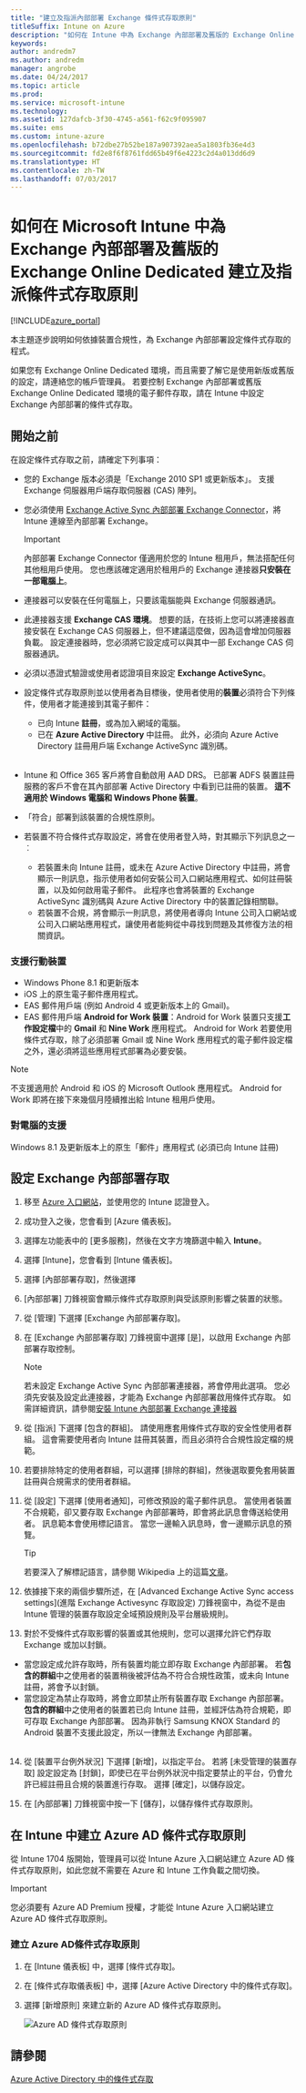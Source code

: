 ```yaml
---
title: "建立及指派內部部署 Exchange 條件式存取原則"
titleSuffix: Intune on Azure
description: "如何在 Intune 中為 Exchange 內部部署及舊版的 Exchange Online Dedicated 設定條件式存取"
keywords: 
author: andredm7
ms.author: andredm
manager: angrobe
ms.date: 04/24/2017
ms.topic: article
ms.prod: 
ms.service: microsoft-intune
ms.technology: 
ms.assetid: 127dafcb-3f30-4745-a561-f62c9f095907
ms.suite: ems
ms.custom: intune-azure
ms.openlocfilehash: b72dbe27b52be187a907392aea5a1803fb36e4d3
ms.sourcegitcommit: fd2e8f6f8761fdd65b49f6e4223c2d4a013dd6d9
ms.translationtype: HT
ms.contentlocale: zh-TW
ms.lasthandoff: 07/03/2017
---
```

# <a name="how-to-create-and-assign-a-conditional-access-policy-for-exchange-on-premises-and-legacy-exchange-online-dedicated-in-microsoft-intune"></a>如何在 Microsoft Intune 中為 Exchange 內部部署及舊版的 Exchange Online Dedicated 建立及指派條件式存取原則

[!INCLUDE[azure_portal](./includes/azure_portal.md)]

本主題逐步說明如何依據裝置合規性，為 Exchange 內部部署設定條件式存取的程式。

如果您有 Exchange Online Dedicated 環境，而且需要了解它是使用新版或舊版的設定，請連絡您的帳戶管理員。 若要控制 Exchange 內部部署或舊版 Exchange Online Dedicated 環境的電子郵件存取，請在 Intune 中設定 Exchange 內部部署的條件式存取。

## <a name="before-you-begin"></a>開始之前

在設定條件式存取之前，請確定下列事項：

- 您的 Exchange 版本必須是「Exchange 2010 SP1 或更新版本」。 支援 Exchange 伺服器用戶端存取伺服器 (CAS) 陣列。

- 您必須使用 [Exchange Active Sync 內部部署 Exchange Connector](exchange-connector-install.md)，將 Intune 連線至內部部署 Exchange。

    >[!IMPORTANT]
    >內部部署 Exchange Connector 僅適用於您的 Intune 租用戶，無法搭配任何其他租用戶使用。 您也應該確定適用於租用戶的 Exchange 連接器**只安裝在一部電腦上**。

- 連接器可以安裝在任何電腦上，只要該電腦能與 Exchange 伺服器通訊。

- 此連接器支援 **Exchange CAS 環境**。 想要的話，在技術上您可以將連接器直接安裝在 Exchange CAS 伺服器上，但不建議這麼做，因為這會增加伺服器負載。 設定連接器時，您必須將它設定成可以與其中一部 Exchange CAS 伺服器通訊。

- 必須以憑證式驗證或使用者認證項目來設定 **Exchange ActiveSync**。

- 設定條件式存取原則並以使用者為目標後，使用者使用的**裝置**必須符合下列條件，使用者才能連接到其電子郵件：
    - 已向 Intune **註冊**，或為加入網域的電腦。
    - 已在 **Azure Active Directory** 中註冊。 此外，必須向 Azure Active Directory 註冊用戶端 Exchange ActiveSync 識別碼。
<br></br>
- Intune 和 Office 365 客戶將會自動啟用 AAD DRS。 已部署 ADFS 裝置註冊服務的客戶不會在其內部部署 Active Directory 中看到已註冊的裝置。 **這不適用於 Windows 電腦和 Windows Phone 裝置**。

- 「符合」部署到該裝置的合規性原則。

- 若裝置不符合條件式存取設定，將會在使用者登入時，對其顯示下列訊息之一︰
    - 若裝置未向 Intune 註冊，或未在 Azure Active Directory 中註冊，將會顯示一則訊息，指示使用者如何安裝公司入口網站應用程式、如何註冊裝置，以及如何啟用電子郵件。 此程序也會將裝置的 Exchange ActiveSync 識別碼與 Azure Active Directory 中的裝置記錄相關聯。
    - 若裝置不合規，將會顯示一則訊息，將使用者導向 Intune 公司入口網站或公司入口網站應用程式，讓使用者能夠從中尋找到問題及其修復方法的相關資訊。

### <a name="support-for-mobile-devices"></a>支援行動裝置

- Windows Phone 8.1 和更新版本
- iOS 上的原生電子郵件應用程式。
- EAS 郵件用戶端 (例如 Android 4 或更新版本上的 Gmail)。
- EAS 郵件用戶端 **Android for Work 裝置**：Android for Work 裝置只支援**工作設定檔**中的 **Gmail** 和 **Nine Work** 應用程式。 Android for Work 若要使用條件式存取，除了必須部署 Gmail 或 Nine Work 應用程式的電子郵件設定檔之外，還必須將這些應用程式部署為必要安裝。

> [!NOTE]
> 不支援適用於 Android 和 iOS 的 Microsoft Outlook 應用程式。 Android for Work 即將在接下來幾個月陸續推出給 Intune 租用戶使用。

### <a name="support-for-pcs"></a>對電腦的支援

Windows 8.1 及更新版本上的原生「郵件」應用程式 (必須已向 Intune 註冊)


## <a name="configure-exchange-on-premises-access"></a>設定 Exchange 內部部署存取

1. 移至 [Azure 入口網站](https://portal.azure.com/)，並使用您的 Intune 認證登入。

2. 成功登入之後，您會看到 [Azure 儀表板]。

3. 選擇左功能表中的 [更多服務]，然後在文字方塊篩選中輸入 **Intune**。

4. 選擇 [Intune]，您會看到 [Intune 儀表板]。

5. 選擇 [內部部署存取]，然後選擇

6. [內部部署] 刀鋒視窗會顯示條件式存取原則與受該原則影響之裝置的狀態。

7. 從 [管理] 下選擇 [Exchange 內部部署存取]。

8. 在 [Exchange 內部部署存取] 刀鋒視窗中選擇 [是]，以啟用 Exchange 內部部署存取控制。

    > [!NOTE]
    > 若未設定 Exchange Active Sync 內部部署連接器，將會停用此選項。  您必須先安裝及設定此連接器，才能為 Exchange 內部部署啟用條件式存取。 如需詳細資訊，請參閱[安裝 Intune 內部部署 Exchange 連接器](exchange-connector-install.md)

9. 從 [指派] 下選擇 [包含的群組]。  請使用應套用條件式存取的安全性使用者群組。 這會需要使用者向 Intune 註冊其裝置，而且必須符合合規性設定檔的規範。

10. 若要排除特定的使用者群組，可以選擇 [排除的群組]，然後選取要免套用裝置註冊與合規需求的使用者群組。

11. 從 [設定] 下選擇 [使用者通知]，可修改預設的電子郵件訊息。 當使用者裝置不合規範，卻又要存取 Exchange 內部部署時，即會將此訊息會傳送給使用者。 訊息範本會使用標記語言。  當您一邊輸入訊息時，會一邊顯示訊息的預覽。
    > [!TIP]
    > 若要深入了解標記語言，請參閱 Wikipedia 上的這篇[文章](https://en.wikipedia.org/wiki/Markup_language)。

12. 依據接下來的兩個步驟所述，在 [Advanced Exchange Active Sync access settings]\(進階 Exchange Activesync 存取設定) 刀鋒視窗中，為從不是由 Intune 管理的裝置存取設定全域預設規則及平台層級規則。

13. 對於不受條件式存取影響的裝置或其他規則，您可以選擇允許它們存取 Exchange 或加以封鎖。
  - 當您設定成允許存取時，所有裝置均能立即存取 Exchange 內部部署。  若**包含的群組**中之使用者的裝置稍後被評估為不符合合規性政策，或未向 Intune 註冊，將會予以封鎖。
  - 當您設定為禁止存取時，將會立即禁止所有裝置存取 Exchange 內部部署。  **包含的群組**中之使用者的裝置若已向 Intune 註冊，並經評估為符合規範，即可存取 Exchange 內部部署。 因為非執行 Samsung KNOX Standard 的 Android 裝置不支援此設定，所以一律無法 Exchange 內部部署。
<br></br>
14. 從 [裝置平台例外狀況] 下選擇 [新增]，以指定平台。 若將 [未受管理的裝置存取] 設定設定為 [封鎖]，即使已在平台例外狀況中指定要禁止的平台，仍會允許已經註冊且合規的裝置進行存取。 選擇 [確定]，以儲存設定。

15. 在 [內部部署] 刀鋒視窗中按一下 [儲存]，以儲存條件式存取原則。

## <a name="create-azure-ad-conditional-access-policies-in-intune"></a>在 Intune 中建立 Azure AD 條件式存取原則

從 Intune 1704 版開始，管理員可以從 Intune Azure 入口網站建立 Azure AD 條件式存取原則，如此您就不需要在 Azure 和 Intune 工作負載之間切換。

> [!IMPORTANT]
> 您必須要有 Azure AD Premium 授權，才能從 Intune Azure 入口網站建立 Azure AD 條件式存取原則。

### <a name="to-create-azure-ad-conditional-access-policy"></a>建立 Azure AD條件式存取原則

1. 在 [Intune 儀表板] 中，選擇 [條件式存取]。

2. 在 [條件式存取儀表板] 中，選擇 [Azure Active Directory 中的條件式存取]。

3. 選擇 [新增原則] 來建立新的 Azure AD 條件式存取原則。

    ![Azure AD 條件式存取原則](./media/Azure-AD-CA-Intune.png)

## <a name="see-also"></a>請參閱

[Azure Active Directory 中的條件式存取](https://docs.microsoft.com/azure/active-directory/active-directory-conditional-access)